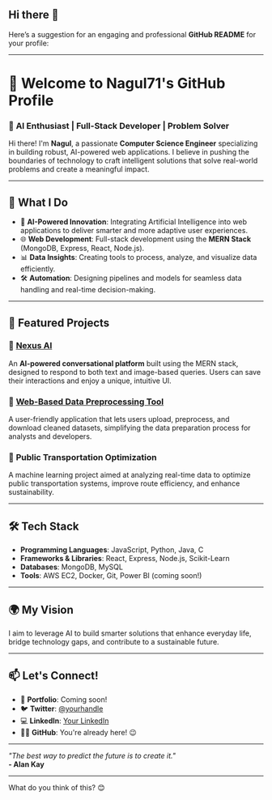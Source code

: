 ## Hi there 👋
Here’s a suggestion for an engaging and professional **GitHub README** for your profile:

---

# 👋 Welcome to **Nagul71's GitHub Profile**  

### 🚀 **AI Enthusiast | Full-Stack Developer | Problem Solver**

Hi there! I'm **Nagul**, a passionate **Computer Science Engineer** specializing in building robust, AI-powered web applications. I believe in pushing the boundaries of technology to craft intelligent solutions that solve real-world problems and create a meaningful impact.

---

## 🔧 **What I Do**
- 🧠 **AI-Powered Innovation**: Integrating Artificial Intelligence into web applications to deliver smarter and more adaptive user experiences.  
- 🌐 **Web Development**: Full-stack development using the **MERN Stack** (MongoDB, Express, React, Node.js).  
- 📊 **Data Insights**: Creating tools to process, analyze, and visualize data efficiently.  
- 🛠️ **Automation**: Designing pipelines and models for seamless data handling and real-time decision-making.  

---

## 🌟 **Featured Projects**
### 🎯 [Nexus AI](https://github.com/Nagul71/Nexus-AI)  
An **AI-powered conversational platform** built using the MERN stack, designed to respond to both text and image-based queries. Users can save their interactions and enjoy a unique, intuitive UI.  

### 🔗 [Web-Based Data Preprocessing Tool](https://github.com/Nagul71/data-preprocessing-tool)  
A user-friendly application that lets users upload, preprocess, and download cleaned datasets, simplifying the data preparation process for analysts and developers.

### 🚌 **Public Transportation Optimization**  
A machine learning project aimed at analyzing real-time data to optimize public transportation systems, improve route efficiency, and enhance sustainability.

---

## 🛠️ **Tech Stack**
- **Programming Languages**: JavaScript, Python, Java, C  
- **Frameworks & Libraries**: React, Express, Node.js, Scikit-Learn  
- **Databases**: MongoDB, MySQL  
- **Tools**: AWS EC2, Docker, Git, Power BI (coming soon!)  

---

## 🌍 **My Vision**
I aim to leverage AI to build smarter solutions that enhance everyday life, bridge technology gaps, and contribute to a sustainable future.

---

## 📫 **Let's Connect!**
- 💼 **Portfolio**: Coming soon!  
- 🐦 **Twitter**: [@yourhandle](#)  
- 💻 **LinkedIn**: [Your LinkedIn](#)  
- 🧑‍💻 **GitHub**: You're already here! 😉  

---

*"The best way to predict the future is to create it."*  
**- Alan Kay**

---

What do you think of this? 😊

